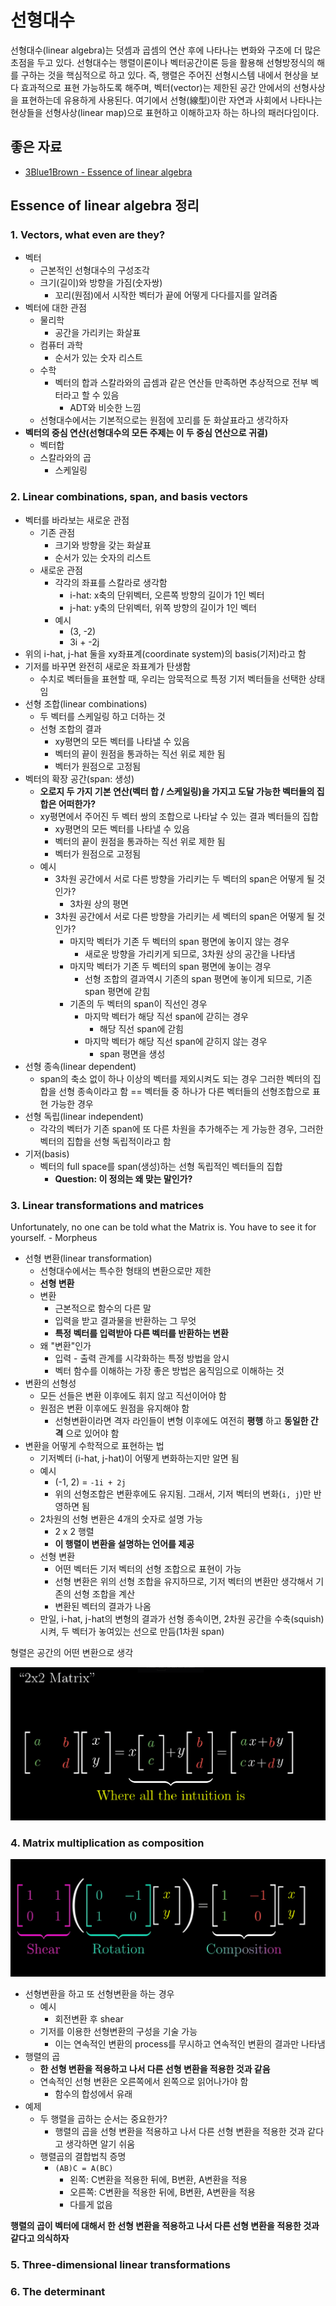 # 선형대수

선형대수(linear algebra)는 덧셈과 곱셈의 연산 후에 나타나는 변화와 구조에 더 많은 초점을 두고 있다. 선형대수는 행렬이론이나 벡터공간이론 등을 활용해 선형방정식의 해를 구하는 것을 핵심적으로 하고 있다. 즉, 행렬은 주어진 선형시스템 내에서 현상을 보다 효과적으로 표현 가능하도록 해주며, 벡터(vector)는 제한된 공간 안에서의 선형사상을 표현하는데 유용하게 사용된다. 여기에서 선형(線型)이란 자연과 사회에서 나타나는 현상들을 선형사상(linear map)으로 표현하고 이해하고자 하는 하나의 패러다임이다.

## 좋은 자료

- [3Blue1Brown - Essence of linear algebra](https://www.youtube.com/watch?v=fNk_zzaMoSs&list=PLZHQObOWTQDPD3MizzM2xVFitgF8hE_ab)

## Essence of linear algebra 정리

### 1. Vectors, what even are they?

- 벡터
  - 근본적인 선형대수의 구성조각
  - 크기(길이)와 방향을 가짐(숫자쌍)
    - 꼬리(원점)에서 시작한 벡터가 끝에 어떻게 다다를지를 알려줌
- 벡터에 대한 관점
  - 물리학
    - 공간을 가리키는 화살표
  - 컴퓨터 과학
    - 순서가 있는 숫자 리스트
  - 수학
    - 벡터의 합과 스칼라와의 곱셈과 같은 연산들 만족하면 추상적으로 전부 벡터라고 할 수 있음
      - ADT와 비슷한 느낌
  - 선형대수에서는 기본적으로는 원점에 꼬리를 둔 화살표라고 생각하자
- **벡터의 중심 연산(선형대수의 모든 주제는 이 두 중심 연산으로 귀결)**
  - 벡터합
  - 스칼라와의 곱
    - 스케일링

### 2. Linear combinations, span, and basis vectors

- 벡터를 바라보는 새로운 관점
  - 기존 관점
    - 크기와 방향을 갖는 화살표
    - 순서가 있는 숫자의 리스트
  - 새로운 관점
    - 각각의 좌표를 스칼라로 생각함
      - i-hat: x축의 단위벡터, 오른쪽 방향의 길이가 1인 벡터
      - j-hat: y축의 단위벡터, 위쪽 방향의 길이가 1인 벡터
    - 예시
      - (3, -2)
      - 3i + -2j
- 위의 i-hat, j-hat 둘을 xy좌표계(coordinate system)의 basis(기저)라고 함
- 기저를 바꾸면 완전히 새로운 좌표계가 탄생함
  - 수치로 벡터들을 표현할 때, 우리는 암묵적으로 특정 기저 벡터들을 선택한 상태임
- 선형 조합(linear combinations)
  - 두 벡터를 스케일링 하고 더하는 것
  - 선형 조합의 결과
    - xy평면의 모든 벡터를 나타낼 수 있음
    - 벡터의 끝이 원점을 통과하는 직선 위로 제한 됨
    - 벡터가 원점으로 고정됨
- 벡터의 확장 공간(span: 생성)
  - **오로지 두 가지 기본 연산(벡터 합 / 스케일링)을 가지고 도달 가능한 벡터들의 집합은 어떠한가?**
  - xy평면에서 주어진 두 벡터 쌍의 조합으로 나타날 수 있는 결과 벡터들의 집합
    - xy평면의 모든 벡터를 나타낼 수 있음
    - 벡터의 끝이 원점을 통과하는 직선 위로 제한 됨
    - 벡터가 원점으로 고정됨
  - 예시
    - 3차원 공간에서 서로 다른 방향을 가리키는 두 벡터의 span은 어떻게 될 것인가?
      - 3차원 상의 평면
    - 3차원 공간에서 서로 다른 방향을 가리키는 세 벡터의 span은 어떻게 될 것인가?
      - 마지막 벡터가 기존 두 벡터의 span 평면에 놓이지 않는 경우
        - 새로운 방향을 가리키게 되므로, 3차원 상의 공간을 나타냄
      - 마지막 벡터가 기존 두 벡터의 span 평면에 놓이는 경우
        - 선형 조합의 결과역시 기존의 span 평면에 놓이게 되므로, 기존 span 평면에 갇힘
      - 기존의 두 벡터의 span이 직선인 경우
        - 마지막 벡터가 해당 직선 span에 갇히는 경우
          - 해당 직선 span에 갇힘
        - 마지막 벡터가 해당 직선 span에 갇히지 않는 경우
          - span 평면을 생성
- 선형 종속(linear dependent)
  - span의 축소 없이 하나 이상의 벡터를 제외시켜도 되는 경우 그러한 벡터의 집합을 선형 종속이라고 함 == 벡터들 중 하나가 다른 벡터들의 선형조합으로 표현 가능한 경우
- 선형 독립(linear independent)
  - 각각의 벡터가 기존 span에 또 다른 차원을 추가해주는 게 가능한 경우, 그러한 벡터의 집합을 선형 독립적이라고 함
- 기저(basis)
  - 벡터의 full space를 span(생성)하는 선형 독립적인 벡터들의 집합
    - **Question: 이 정의는 왜 맞는 말인가?**

### 3. Linear transformations and matrices

Unfortunately, no one can be told what the Matrix is. You have to see it for yourself. - Morpheus

- 선형 변환(linear transformation)
  - 선형대수에서는 특수한 형태의 변환으로만 제한
  - **선형 변환**
  - 변환
    - 근본적으로 함수의 다른 말
    - 입력을 받고 결과물을 반환하는 그 무엇
    - **특정 벡터를 입력받아 다른 벡터를 반환하는 변환**
  - 왜 "변환"인가
    - 입력 - 출력 관계를 시각화하는 특정 방법을 암시
    - 벡터 함수를 이해하는 가장 좋은 방법은 움직임으로 이해하는 것
- 변환의 선형성
  - 모든 선들은 변환 이후에도 휘지 않고 직선이어야 함
  - 원점은 변환 이후에도 원점을 유지해야 함
    - 선형변환이라면 격자 라인들이 변형 이후에도 여전히 **평행** 하고 **동일한 간격** 으로 있어야 함
- 변환을 어떻게 수학적으로 표현하는 법
  - 기저벡터 (i-hat, j-hat)이 어떻게 변화하는지만 알면 됨
  - 예시
    - (-1, 2) = `-1i + 2j`
    - 위의 선형조합은 변환후에도 유지됨. 그래서, 기저 벡터의 변화(`i, j`)만 반영하면 됨
  - 2차원의 선형 변환은 4개의 숫자로 설명 가능
    - 2 x 2 행렬
    - **이 행렬이 변환을 설명하는 언어를 제공**
  - 선형 변환
    - 어떤 벡터든 기저 벡터의 선형 조합으로 표현이 가능
    - 선형 변환은 위의 선형 조합을 유지하므로, 기저 벡터의 변환만 생각해서 기존의 선형 조합을 계산
    - 변환된 벡터의 결과가 나옴
  - 만일, i-hat, j-hat의 변형의 결과가 선형 종속이면, 2차원 공간을 수축(squish)시켜, 두 벡터가 놓여있는 선으로 만듬(1차원 span)

형렬은 공간의 어떤 변환으로 생각

![](./images/readme/3_linear_transformation1.png)

### 4. Matrix multiplication as composition

![](./images/readme/4_matrix_multiplication_as_composition.png)

- 선형변환을 하고 또 선형변환을 하는 경우
  - 예시
    - 회전변환 후 shear
  - 기저를 이용한 선형변환의 구성을 기술 가능
    - 이는 연속적인 변환의 process를 무시하고 연속적인 변환의 결과만 나타냄
- 행렬의 곱
  - **한 선형 변환을 적용하고 나서 다른 선형 변환을 적용한 것과 같음**
  - 연속적인 선형 변환은 오른쪽에서 왼쪽으로 읽어나가야 함
    - 함수의 합성에서 유래
- 예제
  - 두 행렬을 곱하는 순서는 중요한가?
    - 행렬의 곱을 선형 변환을 적용하고 나서 다른 선형 변환을 적용한 것과 같다고 생각하면 알기 쉬움
  - 행렬곱의 결합법칙 증명
    - `(AB)C = A(BC)`
      - 왼쪽: C변환을 적용한 뒤에, B변환, A변환을 적용
      - 오른쪽: C변환을 적용한 뒤에, B변환, A변환을 적용
      - 다를게 없음

**행렬의 곱이 벡터에 대해서 한 선형 변환을 적용하고 나서 다른 선형 변환을 적용한 것과 같다고 의식하자**

### 5. Three-dimensional linear transformations

### 6. The determinant
